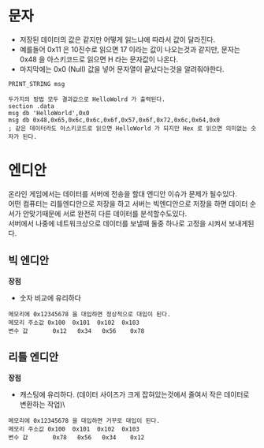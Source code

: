 # 문자
- 저장된 데이터의 값은 같지만 어떻게 읽느냐에 따라서 값이 달라진다.  
- 예를들어 0x11 은 10진수로 읽으면 17 이라는 값이 나오는것과 같지만, 문자는 0x48 을 아스키코드로 읽으면 H 라는 문자값이 나온다.
- 마지막에는 0x0 (Null) 값을 넣어 문자열이 끝났다는것을 알려줘야한다.

```Assembly
PRINT_STRING msg

두가지의 방법 모두 결과값으로 HelloWolrd 가 출력된다.
section .data
msg db 'HelloWorld',0x0
msg db 0x48,0x65,0x6c,0x6c,0x6f,0x57,0x6f,0x72,0x6c,0x64,0x0
; 같은 데이터라도 아스키코드로 읽으면 HelloWorld 가 되지만 Hex 로 읽으면 의미없는 숫자가 된다.
```
# 엔디안
온라인 게임에서는 데이터를 서버에 전송을 할대 엔디안 이슈가 문제가 될수있다.  
어떤 컴퓨터는 리틀엔디안으로 저장을 하고 서버는 빅엔디안으로 저장을 하면 데이터 순서가 안맞기때문에 서로 완전히 다른 데이터를 분석할수도있다.  
서버에서 나중에 네트워크상으로 데이터를 보낼때 둘중 하나로 고정을 시켜서 보내게된다.  
## 빅 엔디안
**장점**
- 숫자 비교에 유리하다

```Assembly
메모리에 0x12345678 을 대입하면 정상적으로 대입이 된다.
메모리 주소값 0x100  0x101  0x102  0x103
변수 값       0x12   0x34   0x56    0x78
```

## 리틀 엔디안
**장점**
- 캐스팅에 유리하다. (데이터 사이즈가 크게 잡혀있는것에서 줄여서 작은 데이터로 변환하는 작업)\

```Assembly
메모리에 0x12345678 을 대입하면 거꾸로 대입이 된다.
메모리 주소값 0x100  0x101  0x102  0x103
변수 값       0x78   0x56   0x34    0x12
```
